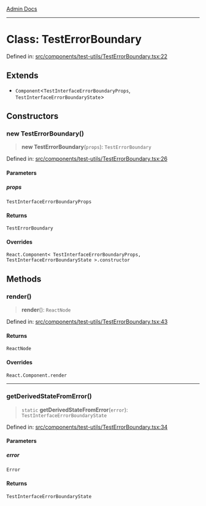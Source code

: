 [Admin Docs](/)

***

# Class: TestErrorBoundary

Defined in: [src/components/test-utils/TestErrorBoundary.tsx:22](https://github.com/PalisadoesFoundation/talawa-admin/blob/main/src/components/test-utils/TestErrorBoundary.tsx#L22)

## Extends

- `Component`\<`TestInterfaceErrorBoundaryProps`, `TestInterfaceErrorBoundaryState`\>

## Constructors

### new TestErrorBoundary()

> **new TestErrorBoundary**(`props`): `TestErrorBoundary`

Defined in: [src/components/test-utils/TestErrorBoundary.tsx:26](https://github.com/PalisadoesFoundation/talawa-admin/blob/main/src/components/test-utils/TestErrorBoundary.tsx#L26)

#### Parameters

##### props

`TestInterfaceErrorBoundaryProps`

#### Returns

`TestErrorBoundary`

#### Overrides

`React.Component< TestInterfaceErrorBoundaryProps, TestInterfaceErrorBoundaryState >.constructor`

## Methods

### render()

> **render**(): `ReactNode`

Defined in: [src/components/test-utils/TestErrorBoundary.tsx:43](https://github.com/PalisadoesFoundation/talawa-admin/blob/main/src/components/test-utils/TestErrorBoundary.tsx#L43)

#### Returns

`ReactNode`

#### Overrides

`React.Component.render`

***

### getDerivedStateFromError()

> `static` **getDerivedStateFromError**(`error`): `TestInterfaceErrorBoundaryState`

Defined in: [src/components/test-utils/TestErrorBoundary.tsx:34](https://github.com/PalisadoesFoundation/talawa-admin/blob/main/src/components/test-utils/TestErrorBoundary.tsx#L34)

#### Parameters

##### error

`Error`

#### Returns

`TestInterfaceErrorBoundaryState`

